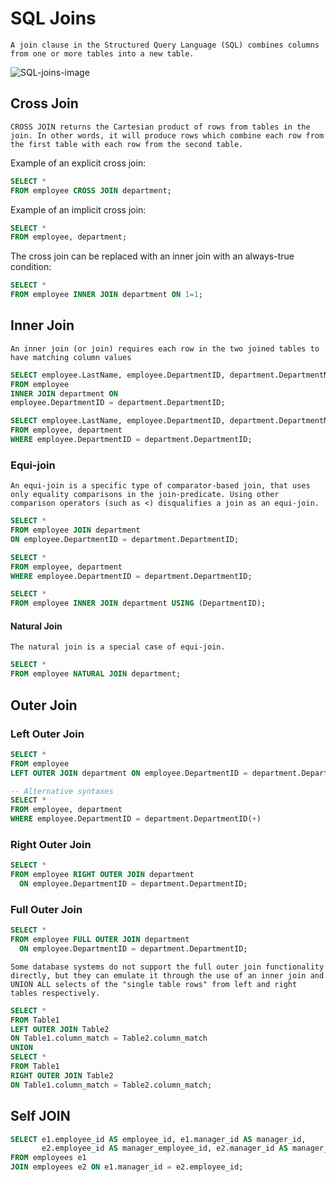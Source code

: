 # SQL Joins

    A join clause in the Structured Query Language (SQL) combines columns from one or more tables into a new table.

![SQL-joins-image](https://miro.medium.com/v2/resize:fit:1100/format:webp/1*4lPn1y63GGLKsEEpLxS8BQ.png)

## Cross Join
    CROSS JOIN returns the Cartesian product of rows from tables in the join. In other words, it will produce rows which combine each row from the first table with each row from the second table.

Example of an explicit cross join:
```sql
SELECT *
FROM employee CROSS JOIN department;
```
Example of an implicit cross join:
```sql
SELECT *
FROM employee, department;
```
The cross join can be replaced with an inner join with an always-true condition:
```sql
SELECT *
FROM employee INNER JOIN department ON 1=1;
```

## Inner Join
    An inner join (or join) requires each row in the two joined tables to have matching column values

```sql
SELECT employee.LastName, employee.DepartmentID, department.DepartmentName 
FROM employee 
INNER JOIN department ON
employee.DepartmentID = department.DepartmentID;

SELECT employee.LastName, employee.DepartmentID, department.DepartmentName 
FROM employee, department
WHERE employee.DepartmentID = department.DepartmentID;
```

### Equi-join
    An equi-join is a specific type of comparator-based join, that uses only equality comparisons in the join-predicate. Using other comparison operators (such as <) disqualifies a join as an equi-join.
    
```sql
SELECT *
FROM employee JOIN department
ON employee.DepartmentID = department.DepartmentID;

SELECT *
FROM employee, department
WHERE employee.DepartmentID = department.DepartmentID;

SELECT *
FROM employee INNER JOIN department USING (DepartmentID);
```

#### Natural Join
    The natural join is a special case of equi-join.
```sql
SELECT *
FROM employee NATURAL JOIN department;
```

## Outer Join
### Left Outer Join
```sql
SELECT *
FROM employee 
LEFT OUTER JOIN department ON employee.DepartmentID = department.DepartmentID;

-- Alternative syntaxes
SELECT *
FROM employee, department
WHERE employee.DepartmentID = department.DepartmentID(+)
```

### Right Outer Join
```sql
SELECT *
FROM employee RIGHT OUTER JOIN department
  ON employee.DepartmentID = department.DepartmentID;
```

### Full Outer Join
```sql
SELECT *
FROM employee FULL OUTER JOIN department
  ON employee.DepartmentID = department.DepartmentID;
```

    Some database systems do not support the full outer join functionality directly, but they can emulate it through the use of an inner join and UNION ALL selects of the "single table rows" from left and right tables respectively.
    
```sql
SELECT *
FROM Table1
LEFT OUTER JOIN Table2
ON Table1.column_match = Table2.column_match
UNION
SELECT *
FROM Table1
RIGHT OUTER JOIN Table2
ON Table1.column_match = Table2.column_match;
```

## Self JOIN
```sql
SELECT e1.employee_id AS employee_id, e1.manager_id AS manager_id,
       e2.employee_id AS manager_employee_id, e2.manager_id AS manager_manager_id
FROM employees e1
JOIN employees e2 ON e1.manager_id = e2.employee_id;
```